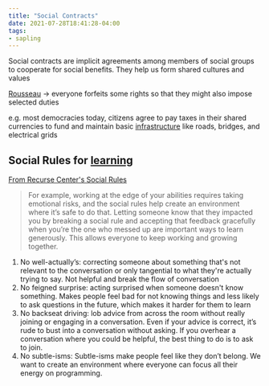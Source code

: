 ```yaml
---
title: "Social Contracts"
date: 2021-07-28T18:41:28-04:00
tags:
- sapling
---
```


Social contracts are implicit agreements among members of social  groups to cooperate for social benefits. They help us form shared cultures and values

[Rousseau](https://plato.stanford.edu/entries/rousseau/) -> everyone forfeits some rights so that they might also impose selected duties

e.g. most democracies today, citizens agree to pay taxes in their shared currencies to fund and maintain basic [infrastructure](thoughts/infrastructure.md) like roads, bridges, and electrical grids

## Social Rules for [learning](thoughts/learning.md)
[From Recurse Center's Social Rules](https://www.recurse.com/social-rules?curius=30)

> For example, working at the edge of your abilities requires taking emotional risks, and the social rules help create an environment where it’s safe to do that. Letting someone know that they impacted you by breaking a social rule and accepting that feedback gracefully when you’re the one who messed up are important ways to learn generously. This allows everyone to keep working and growing together.

1. No well-actually’s: correcting someone about something that's not relevant to the conversation or only tangential to what they're actually trying to say. Not helpful and break the flow of conversation
2. No feigned surprise: acting surprised when someone doesn't know something. Makes people feel bad for not knowing things and less likely to ask questions in the future, which makes it harder for them to learn
3. No backseat driving: lob advice from across the room without really joining or engaging in a conversation. Even if your advice is correct, it’s rude to bust into a conversation without asking. If you overhear a conversation where you could be helpful, the best thing to do is to ask to join.
4. No subtle-isms: Subtle-isms make people feel like they don’t belong. We want to create an environment where everyone can focus all their energy on programming.
